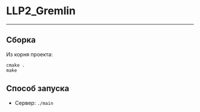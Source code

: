 # LLP2_Gremlin

___

## Сборка

Из корня проекта:
```
cmake .
make
```

## Способ запуска

* Сервер: ```./main```